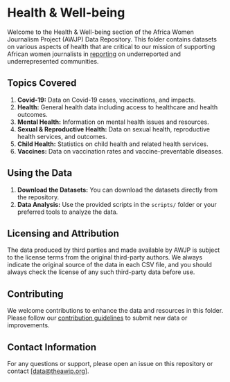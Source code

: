 # Health & Well-being

Welcome to the Health & Well-being section of the Africa Women Journalism Project (AWJP) Data Repository. This folder contains datasets on various aspects of health that are critical to our mission of supporting African women journalists in [reporting](https://theawjp.org/stories/) on underreported and underrepresented communities.

## Topics Covered

1. **Covid-19:** Data on Covid-19 cases, vaccinations, and impacts.
2. **Health:** General health data including access to healthcare and health outcomes.
3. **Mental Health:** Information on mental health issues and resources.
4. **Sexual & Reproductive Health:** Data on sexual health, reproductive health services, and outcomes.
5. **Child Health:** Statistics on child health and related health services.
6. **Vaccines:** Data on vaccination rates and vaccine-preventable diseases.

## Using the Data

1. **Download the Datasets:** You can download the datasets directly from the repository.
2. **Data Analysis:** Use the provided scripts in the `scripts/` folder or your preferred tools to analyze the data.

## Licensing and Attribution
The data produced by third parties and made available by AWJP is subject to the license terms from the original third-party authors. We always indicate the original source of the data in each CSV file, and you should always check the license of any such third-party data before use.

## Contributing
We welcome contributions to enhance the data and resources in this folder. Please follow our [contribution guidelines](CONTRIBUTING.md) to submit new data or improvements.

## Contact Information
For any questions or support, please open an issue on this repository or contact [data@theawjp.org].
